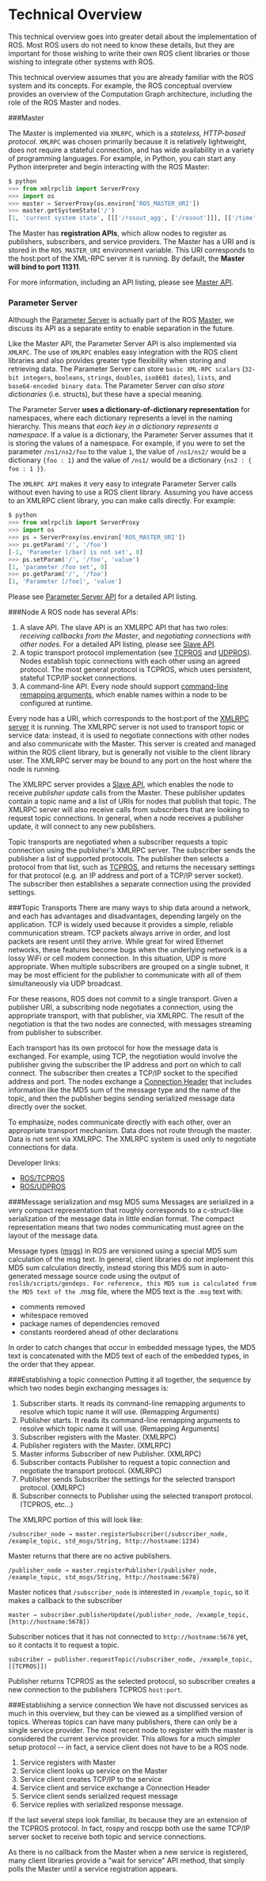 # Technical Overview

This technical overview goes into greater detail about the implementation of ROS. Most ROS users do not need to know these details, but they are important for those wishing to write their own ROS client libraries or those wishing to integrate other systems with ROS.

This technical overview assumes that you are already familiar with the ROS system and its concepts. For example, the ROS conceptual overview provides an overview of the Computation Graph architecture, including the role of the ROS Master and nodes.

###Master

The Master is implemented via `XMLRPC`, which is a *stateless, HTTP-based protocol*. `XMLRPC` was chosen primarily because it is relatively lightweight, does not require a stateful connection, and has wide availability in a variety of programming languages. For example, in Python, you can start any Python interpreter and begin interacting with the ROS Master:

``` python
$ python
>>> from xmlrpclib import ServerProxy
>>> import os
>>> master = ServerProxy(os.environ['ROS_MASTER_URI'])
>>> master.getSystemState('/')
[1, 'current system state', [[['/rosout_agg', ['/rosout']]], [['/time', ['/rosout']], ['/rosout', ['/rosout']], ['/clock', ['/rosout']]], [['/rosout/set_logger_level', ['/rosout']], ['/rosout/get_loggers', ['/rosout']]]]]
```

The Master has **registration APIs**, which allow nodes to register as publishers, subscribers, and service providers. The Master has a URI and is stored in the `ROS_MASTER_URI` environment variable. This URI corresponds to the host:port of the XML-RPC server it is running. By default, the **Master will bind to port 11311**.

For more information, including an API listing, please see [Master API](http://wiki.ros.org/ROS/Master_API).

### Parameter Server
Although the [Parameter Server](http://wiki.ros.org/Parameter%20Server) is actually part of the ROS [Master](http://wiki.ros.org/Master), we discuss its API as a separate entity to enable separation in the future.

Like the Master API, the Parameter Server API is also implemented via `XMLRPC`. The use of `XMLRPC` enables easy integration with the ROS client libraries and also provides greater type flexibility when storing and retrieving data. The Parameter Server can store `basic XML-RPC scalars` (`32-bit integers`, `booleans`, `strings`, `doubles`, `iso8601 dates`), `lists`, and `base64-encoded binary data`. The Parameter Server *can also store dictionaries* (i.e. structs), but these have a special meaning.

The Parameter Server **uses a dictionary-of-dictionary representation** for namespaces, where each dictionary represents a level in the naming hierarchy. This means that *each key in a dictionary represents a namespace*. If a value is a dictionary, the Parameter Server assumes that it is storing the values of a namespace. For example, if you were to set the parameter `/ns1/ns2/foo` to the value `1`, the value of `/ns1/ns2/` would be a dictionary `{foo : 1}` and the value of `/ns1/` would be a dictionary `{ns2 : { foo : 1 }}`.

The `XMLRPC API` makes it very easy to integrate Parameter Server calls without even having to use a ROS client library. Assuming you have access to an XMLRPC client library, you can make calls directly. For example:

``` python
$ python
>>> from xmlrpclib import ServerProxy
>>> import os
>>> ps = ServerProxy(os.environ['ROS_MASTER_URI'])
>>> ps.getParam('/', '/foo')
[-1, 'Parameter [/bar] is not set', 0]
>>> ps.setParam('/', '/foo', 'value')
[1, 'parameter /foo set', 0]
>>> ps.getParam('/', '/foo')
[1, 'Parameter [/foo]', 'value']
```

Please see [Parameter Server API](http://wiki.ros.org/ROS/Parameter%20Server%20API) for a detailed API listing.

###Node
A ROS node has several APIs:

1. A slave API. The slave API is an XMLRPC API that has two roles: *receiving callbacks from the Master*, and *negotiating connections with other nodes*. For a detailed API listing, please see [Slave API](http://wiki.ros.org/ROS/Slave_API).
2. A topic transport protocol implementation (see [TCPROS](http://wiki.ros.org/ROS/TCPROS) and [UDPROS](http://wiki.ros.org/ROS/UDPROS)). Nodes establish topic connections with each other using an agreed protocol. The most general protocol is TCPROS, which uses persistent, stateful TCP/IP socket connections.
3. A command-line API. Every node should support [command-line remapping arguments](http://wiki.ros.org/Remapping%20Arguments), which enable names within a node to be configured at runtime.


Every node has a URI, which corresponds to the host:port of the [XMLRPC server](http://wiki.ros.org/ROS/Master_Slave_APIs) it is running. The XMLRPC server is not used to transport topic or service data: instead, it is used to negotiate connections with other nodes and also communicate with the Master. This server is created and managed within the ROS client library, but is generally not visible to the client library user. The XMLRPC server may be bound to any port on the host where the node is running.

The XMLRPC server provides a [Slave API](http://wiki.ros.org/ROS/Slave_API), which enables the node to receive *publisher update* calls from the Master. These publisher updates contain a topic name and a list of URIs for nodes that publish that topic. The XMLRPC server will also receive calls from subscribers that are looking to request topic connections. In general, when a node receives a publisher update, it will connect to any new publishers.

Topic transports are negotiated when a subscriber requests a topic connection using the publisher's XMLRPC server. The subscriber sends the publisher a list of supported protocols. The publisher then selects a protocol from that list, such as [TCPROS](http://wiki.ros.org/ROS/TCPROS), and returns the necessary settings for that protocol (e.g. an IP address and port of a TCP/IP server socket). The subscriber then establishes a separate connection using the provided settings.

###Topic Transports
There are many ways to ship data around a network, and each has advantages and disadvantages, depending largely on the application. TCP is widely used because it provides a simple, reliable communication stream. TCP packets always arrive in order, and lost packets are resent until they arrive. While great for wired Ethernet networks, these features become bugs when the underlying network is a lossy WiFi or cell modem connection. In this situation, UDP is more appropriate. When multiple subscribers are grouped on a single subnet, it may be most efficient for the publisher to communicate with all of them simultaneously via UDP broadcast.

For these reasons, ROS does not commit to a single transport. Given a publisher URI, a subscribing node negotiates a connection, using the appropriate transport, with that publisher, via XMLRPC. The result of the negotiation is that the two nodes are connected, with messages streaming from publisher to subscriber.

Each transport has its own protocol for how the message data is exchanged. For example, using TCP, the negotiation would involve the publisher giving the subscriber the IP address and port on which to call connect. The subscriber then creates a TCP/IP socket to the specified address and port. The nodes exchange a [Connection Header](http://wiki.ros.org/ROS/Connection%20Header) that includes information like the MD5 sum of the message type and the name of the topic, and then the publisher begins sending serialized message data directly over the socket.

To emphasize, nodes communicate directly with each other, over an appropriate transport mechanism. Data does not route through the master. Data is not sent via XMLRPC. The XMLRPC system is used only to negotiate connections for data.

Developer links:

- [ROS/TCPROS](http://wiki.ros.org/ROS/TCPROS)
- [ROS/UDPROS](http://wiki.ros.org/ROS/UDPROS)

###Message serialization and msg MD5 sums
Messages are serialized in a very compact representation that roughly corresponds to a c-struct-like serialization of the message data in little endian format. The compact representation means that two nodes communicating must agree on the layout of the message data.

Message types ([msgs](http://wiki.ros.org/msg)) in ROS are versioned using a special MD5 sum calculation of the msg text. In general, client libraries do not implement this MD5 sum calculation directly, instead storing this MD5 sum in auto-generated message source code using the output of `roslib/scripts/gendeps. For reference, this MD5 sum is calculated from the MD5 text of the `.msg file, where the MD5 text is the `.msg` text with:

- comments removed
- whitespace removed
- package names of dependencies removed
- constants reordered ahead of other declarations

In order to catch changes that occur in embedded message types, the MD5 text is concatenated with the MD5 text of each of the embedded types, in the order that they appear.

###Establishing a topic connection
Putting it all together, the sequence by which two nodes begin exchanging messages is:

1. Subscriber starts. It reads its command-line remapping arguments to resolve which topic name it will use. (Remapping Arguments)
2. Publisher starts. It reads its command-line remapping arguments to resolve which topic name it will use. (Remapping Arguments)
3. Subscriber registers with the Master. (XMLRPC)
4. Publisher registers with the Master. (XMLRPC)
5. Master informs Subscriber of new Publisher. (XMLRPC)
6. Subscriber contacts Publisher to request a topic connection and negotiate the transport protocol. (XMLRPC)
7. Publisher sends Subscriber the settings for the selected transport protocol. (XMLRPC)
8. Subscriber connects to Publisher using the selected transport protocol. (TCPROS, etc...)

The XMLRPC portion of this will look like:

```
/subscriber_node → master.registerSubscriber(/subscriber_node, /example_topic, std_msgs/String, http://hostname:1234)
```
Master returns that there are no active publishers.
```
/publisher_node → master.registerPublisher(/publisher_node, /example_topic, std_msgs/String, http://hostname:5678)
```
Master notices that `/subscriber_node` is interested in `/example_topic`, so it makes a callback to the subscriber
```
master → subscriber.publisherUpdate(/publisher_node, /example_topic, [http://hostname:5678])
```
Subscriber notices that it has not connected to `http://hostname:5678` yet, so it contacts it to request a topic.
```
subscriber → publisher.requestTopic(/subscriber_node, /example_topic, [[TCPROS]])
```
Publisher returns TCPROS as the selected protocol, so subscriber creates a new connection to the publishers TCPROS `host:port`.

###Establishing a service connection
We have not discussed services as much in this overview, but they can be viewed as a simplified version of topics. Whereas topics can have many publishers, there can only be a single service provider. The most recent node to register with the master is considered the current service provider. This allows for a much simpler setup protocol -- in fact, a service client does not have to be a ROS node.

1. Service registers with Master
2. Service client looks up service on the Master
3. Service client creates TCP/IP to the service
4. Service client and service exchange a Connection Header
5. Service client sends serialized request message
6. Service replies with serialized response message.

If the last several steps look familiar, its because they are an extension of the TCPROS protocol. In fact, rospy and roscpp both use the same TCP/IP server socket to receive both topic and service connections.

As there is no callback from the Master when a new service is registered, many client libraries provide a "wait for service" API method, that simply polls the Master until a service registration appears.
